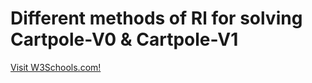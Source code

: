 # Different methods of Rl for solving Cartpole-V0 & Cartpole-V1

<p><a href="https://www.w3schools.com/">Visit W3Schools.com!</a></p>
